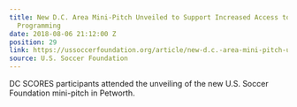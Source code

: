 ```yaml
---
title: New D.C. Area Mini-Pitch Unveiled to Support Increased Access to Youth Soccer
  Programming
date: 2018-08-06 21:12:00 Z
position: 29
link: https://ussoccerfoundation.org/article/new-d.c.-area-mini-pitch-unveiled-to-support-increased-access-to-youth-soccer-programming
source: U.S. Soccer Foundation
---
```


DC SCORES participants attended the unveiling of the new U.S. Soccer Foundation mini-pitch in Petworth.